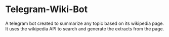 # Telegram-Wiki-Bot
A telegram bot created to summarize any topic based on its wikipedia page. It uses the wikipedia API to search and generate the extracts from the page.
